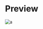 # Preview 
![a](https://github.com/Eazvy/UILibs/blob/main/Librarys/M7/Screenshot%202022-11-30%20163202.png?raw=true)
